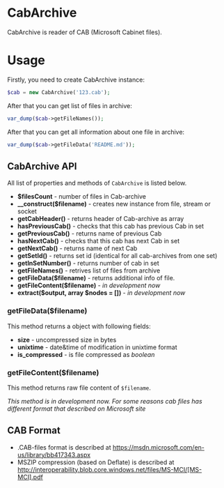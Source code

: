 # CabArchive

CabArchive is reader of CAB (Microsoft Cabinet files).

# Usage
Firstly, you need to create CabArchive instance:
```php
$cab = new CabArchive('123.cab');
```
After that you can get list of files in archive:
```php
var_dump($cab->getFileNames());
```
After that you can get all information about one file in archive:
```php
var_dump($cab->getFileData('README.md'));
```
## CabArchive API
All list of properties and methods of `CabArchive` is listed below.

- **$filesCount** - number of files in Cab-archive
- **__construct($filename)** - creates new instance from file, stream or socket
- **getCabHeader()** - returns header of Cab-archive as array
- **hasPreviousCab()** - checks that this cab has previous Cab in set
- **getPreviousCab()** - returns name of previous Cab
- **hasNextCab()** - checks that this cab has next Cab in set
- **getNextCab()** - returns name of next Cab
- **getSetId()** - returns set id (identical for all cab-archives from one set)
- **getInSetNumber()** - returns number of cab in set
- **getFileNames()** - retrives list of files from archive
- **getFileData($filename)** - returns additional info of file.
- **getFileContent($filename)** - _in development now_
- **extract($output, array $nodes = [])** - _in development now_

### getFileData($filename)
This method returns a object with following fields:

- **size** - uncompressed size in bytes
- **unixtime** - date&time of modification in unixtime format
- **is_compressed** - is file compressed as _boolean_

### getFileContent($filename)
This method returns raw file content of `$filename`.

_This method is in development now. For some reasons cab files has different format that described on Microsoft site_

## CAB Format
- .CAB-files format is described at https://msdn.microsoft.com/en-us/library/bb417343.aspx
- MSZIP compression (based on Deflate) is described at http://interoperability.blob.core.windows.net/files/MS-MCI/[MS-MCI].pdf
